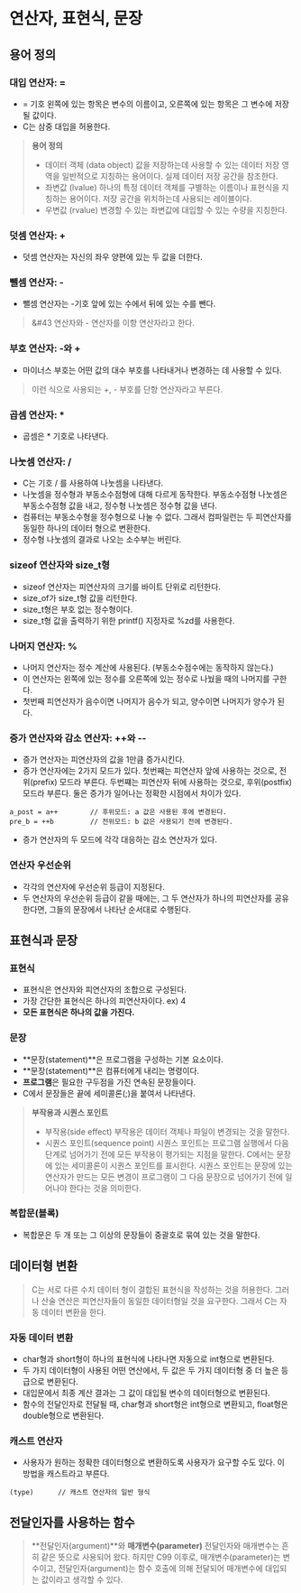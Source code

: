 # 연산자, 표현식, 문장

## 용어 정의

### 대입 연산자: =
* = 기호 왼쪽에 있는 항목은 변수의 이름이고, 오른쪽에 있는 항목은 그 변수에 저장될 값이다.
* C는 삼중 대입을 허용한다.

> **용어 정의**
> * 데이터 객체 (data object)
값을 저장하는데 사용할 수 있는 데이터 저장 영역을 일반적으로 지칭하는 용어이다. 실제 데이터 저장 공간을 참조한다.
> * 좌변값 (lvalue)
> 하나의 특정 데이터 객체를 구별하는 이름이나 표현식을 지칭하는 용어이다. 저장 공간을 위치하는데 사용되는 레이블이다.
> * 우변값 (rvalue)
> 변경할 수 있는 좌변값에 대입할 수 있는 수량을 지칭한다. 

### 덧셈 연산자: +
+ 덧셈 연산자는 자신의 좌우 양편에 있는 두 값을 더한다.

### 뺄셈 연산자: -
* 뺄셈 연산자는 -기호 앞에 있는 수에서 뒤에 있는 수를 뺀다.

> &#43 연산자와 - 연산자를 이항 연산자라고 한다.

### 부호 연산자: -와 +
* 마이너스 부호는 어떤 값의 대수 부호를 나타내거나 변경하는 데 사용할 수 있다.

> 이런 식으로 사용되는 +, - 부호를 단항 연산자라고 부른다.

### 곱셈 연산자: *
* 곱셈은 * 기호로 나타낸다.

### 나눗셈 연산자: /
* C는 기호 / 를 사용하여 나눗셈을 나타낸다.
* 나눗셈을 정수형과 부동소수점형에 대해 다르게 동작한다. 부동소수점형 나눗셈은 부동소수점형 값을 내고, 정수형 나눗셈은 정수형 값을 낸다.
* 컴퓨터는 부동소수형을 정수형으로 나눌 수 없다. 그래서 컴파일런는 두 피연산자를 동일한 하나의 데이터 형으로 변환한다.
* 정수형 나눗셈의 결과로 나오는 소수부는 버린다. 

### sizeof 연산자와 size_t형
* sizeof 연산자는 피연산자의 크기를 바이트 단위로 리턴한다.
* size_of가 size_t형 값을 리턴한다.
* size_t형은 부호 없는 정수형이다.
* size_t형 값을 출력하기 위한 printf() 지정자로 %zd를 사용한다.

### 나머지 연산자: %
* 나머지 연산자는 정수 계산에 사용된다. (부동소수점수에는 동작하지 않는다.)
* 이 연산자는 왼쪽에 있는 정수를 오른쪽에 있는 정수로 나눴을 때의 나머지를 구한다.
* 첫번째 피연산자가 음수이면 나머지가 음수가 되고, 양수이면 나머지가 양수가 된다.

### 증가 연산자와 감소 연산자: ++와 --
* 증가 연산자는 피연산자의 값을 1만큼 증가시킨다.
* 증가 연산자에는 2가지 모드가 있다. 첫번째는 피연산자 앞에 사용하는 것으로, 전위(prefix) 모드라 부른다. 두번쨰는 피연산자 뒤에 사용하는 것으로, 후위(postfix) 모드라 부른다. 둘은 증가가 일어나는 정확한 시점에서 차이가 있다. 
```
a_post = a++		// 후위모드: a 값은 사용된 후에 변경된다.
pre_b = ++b			// 전위모드: b 값은 사용되기 전에 변경된다.
```
* 증가 연산자의 두 모드에 각각 대응하는 감소 연산자가 있다. 

### 연산자 우선순위
* 각각의 연산자에 우선순위 등급이 지정된다.
* 두 연산자의 우선순위 등급이 같을 때에는, 그 두 연산자가 하나의 피연산자를 공유한다면, 그들의 문장에서 나타난 순서대로 수행된다.

## 표현식과 문장

### 표현식
* 표현식은 연산자와 피연산자의 조합으로 구성된다.
* 가장 간단한 표현식은 하나의 피연산자이다. ex) 4
* **모든 표현식은 하나의 값을 가진다.** 

### 문장
* **문장(statement)**은 프로그램을 구성하는 기본 요소이다.
* **문장(statement)**은 컴퓨터에게 내리는 명령이다.
* **프로그램**은 필요한 구두점을 가진 연속된 문장들이다.
* C에서 문장들은 끝에 세미콜론(;)을 붙여서 나타낸다.

> **부작용과 시퀀스 포인트**
> * 부작용(side effect)
부작용은 데이터 객체나 파일이 변경되는 것을 말한다.
> * 시퀀스 포인트(sequence point)
시퀀스 포인트는 프로그램 실행에서 다음 단계로 넘어가기 전에 모든 부작용이 평가되는 지점을 말한다.
C에서는 문장에 있는 세미콜론이 시퀀스 포인트를 표시한다.
시퀀스 포인트는 문장에 있는 연산자가 만드는 모든 변경이 프로그램이 그 다음 문장으로 넘어가기 전에 일어나야 한다는 것을 의미한다.

### 복합문(블록)
* 복합문은 두 개 또는 그 이상의 문장들이 중괄호로 묶여 있는 것을 말한다.

## 데이터형 변환
> C는 서로 다른 수치 데이터 형이 결합된 표현식을 작성하는 것을 허용한다. 그러나 산술 연산은 피연산자들이 동일한 데이터형일 것을 요구한다. 그래서 C는 자동 데이터 변환을 한다.

### 자동 데이터 변환
* char형과 short형이 하나의 표현식에 나타나면 자동으로 int형으로 변환된다.
* 두 가지 데이터형이 사용된 어떤 연산에서, 두 값은 두 가지 데이터형 중 더 높은 등급으로 변환된다.
* 대입문에서 최종 계산 결과는 그 값이 대입될 변수의 데이터형으로 변환된다.
* 함수의 전달인자로 전달될 때, char형과 short형은 int형으로 변환되고, float형은 double형으로 변환된다. 

### 캐스트 연산자
* 사용자가 원하는 정확한 데이터형으로 변환하도록 사용자가 요구할 수도 있다. 이 방법을 캐스트라고 부른다.
```
(type)		// 캐스트 연산자의 일반 형식
```

## 전달인자를 사용하는 함수
> **전달인자(argument)**와 **매개변수(parameter)**
전달인자와 매개변수는 흔히 같은 뜻으로 사용되어 왔다. 하지만 C99 이후로, 매개변수(parameter)는 변수이고, 전달인자(argument)는 함수 호출에 의해 전달되어 매개변수에 대입되는 값이라고 생각할 수 있다. 